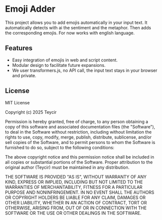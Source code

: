 # Emoji Adder

This project allows you to add emojis automatically in your input text. 
It automatically detects with ai the sentiment and the metaphor.
Then adds the corresponding emojis.
For now works with english language. 

## Features
- Easy integration of emojis in web and script content.
- Modular design to facilitate future expansions.
- We user transformers.js, no API call, the input text stays in your browser and private.

## License
MIT License

Copyright (c) 2025 Teycir

Permission is hereby granted, free of charge, to any person obtaining a copy
of this software and associated documentation files (the "Software"), to deal
in the Software without restriction, including without limitation the rights
to use, copy, modify, merge, publish, distribute, sublicense, and/or sell
copies of the Software, and to permit persons to whom the Software is
furnished to do so, subject to the following conditions:

The above copyright notice and this permission notice shall be included in all
copies or substantial portions of the Software. Proper attribution to the original
author (Teycir) must be maintained in any distribution.

THE SOFTWARE IS PROVIDED "AS IS", WITHOUT WARRANTY OF ANY KIND, EXPRESS OR
IMPLIED, INCLUDING BUT NOT LIMITED TO THE WARRANTIES OF MERCHANTABILITY,
FITNESS FOR A PARTICULAR PURPOSE AND NONINFRINGEMENT. IN NO EVENT SHALL THE
AUTHORS OR COPYRIGHT HOLDERS BE LIABLE FOR ANY CLAIM, DAMAGES OR OTHER
LIABILITY, WHETHER IN AN ACTION OF CONTRACT, TORT OR OTHERWISE, ARISING FROM,
OUT OF OR IN CONNECTION WITH THE SOFTWARE OR THE USE OR OTHER DEALINGS IN THE
SOFTWARE.
